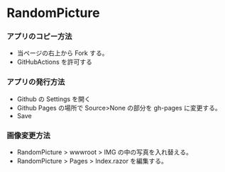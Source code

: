 # RandomPicture
### アプリのコピー方法
- 当ページの右上から Fork する。
- GitHubActions を許可する
### アプリの発行方法
- Github の Settings を開く
- Github Pages の場所で Source>None の部分を gh-pages に変更する。
- Save

### 画像変更方法
- RandomPicture > wwwroot > IMG の中の写真を入れ替える。
- RandomPicture > Pages > Index.razor を編集する。
